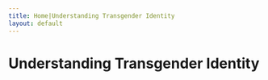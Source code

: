 ```yaml
---
title: Home|Understanding Transgender Identity
layout: default
---
```


<h1 id= "heading"> Understanding Transgender Identity </h1>

